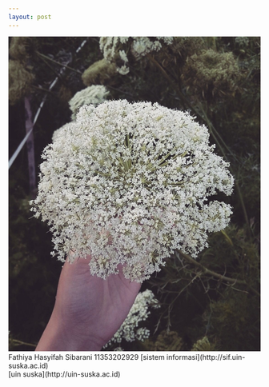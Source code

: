 ```yaml
---
layout: post
---
```

<img src="/images/bunga.jpg" class="fit image">
Fathiya Hasyifah Sibarani
11353202929
[sistem informasi](http://sif.uin-suska.ac.id)<br>
[uin suska](http://uin-suska.ac.id)<br>
